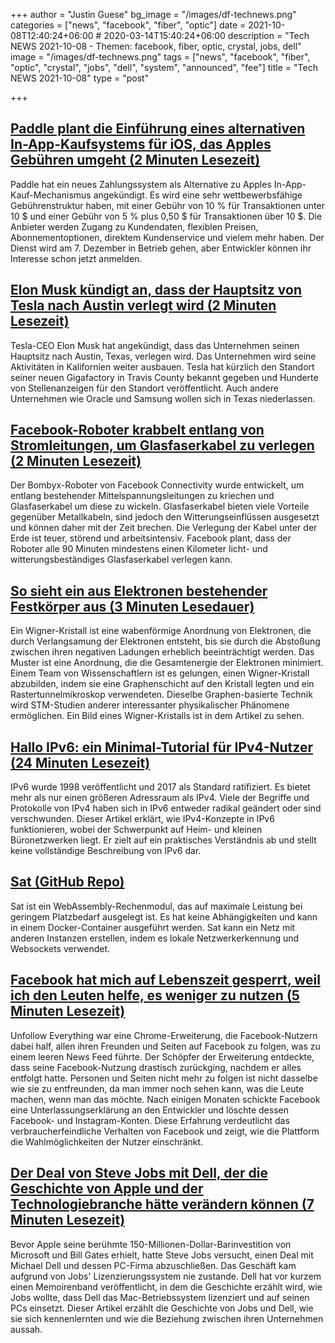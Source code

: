 +++
author = "Justin Guese"
bg_image = "/images/df-technews.png"
categories = ["news", "facebook", "fiber", "optic"]
date = 2021-10-08T12:40:24+06:00 # 2020-03-14T15:40:24+06:00
description = "Tech NEWS 2021-10-08 - Themen: facebook, fiber, optic, crystal, jobs, dell"
image = "/images/df-technews.png"
tags = ["news", "facebook", "fiber", "optic", "crystal", "jobs", "dell", "system", "announced", "fee"]
title = "Tech NEWS 2021-10-08"
type = "post"

+++

## [Paddle plant die Einführung eines alternativen In-App-Kaufsystems für iOS, das Apples Gebühren umgeht (2 Minuten Lesezeit)](https://www.macrumors.com/2021/10/07/paddle-plans-alternative-in-app-purchase-system/)

 Paddle hat ein neues Zahlungssystem als Alternative zu Apples In-App-Kauf-Mechanismus angekündigt. Es wird eine sehr wettbewerbsfähige Gebührenstruktur haben, mit einer Gebühr von 10 % für Transaktionen unter 10 $ und einer Gebühr von 5 % plus 0,50 $ für Transaktionen über 10 $. Die Anbieter werden Zugang zu Kundendaten, flexiblen Preisen, Abonnementoptionen, direktem Kundenservice und vielem mehr haben. Der Dienst wird am 7. Dezember in Betrieb gehen, aber Entwickler können ihr Interesse schon jetzt anmelden.

## [Elon Musk kündigt an, dass der Hauptsitz von Tesla nach Austin verlegt wird (2 Minuten Lesezeit)](https://www.kxan.com/news/business/elon-musk-announces-teslas-headquarters-will-move-to-austin/)

 Tesla-CEO Elon Musk hat angekündigt, dass das Unternehmen seinen Hauptsitz nach Austin, Texas, verlegen wird. Das Unternehmen wird seine Aktivitäten in Kalifornien weiter ausbauen. Tesla hat kürzlich den Standort seiner neuen Gigafactory in Travis County bekannt gegeben und Hunderte von Stellenanzeigen für den Standort veröffentlicht. Auch andere Unternehmen wie Oracle und Samsung wollen sich in Texas niederlassen.

## [Facebook-Roboter krabbelt entlang von Stromleitungen, um Glasfaserkabel zu verlegen (2 Minuten Lesezeit)](https://newatlas.com/robotics/bombyx-facebook-robot-power-lines-fiber-optic-cable/)

 Der Bombyx-Roboter von Facebook Connectivity wurde entwickelt, um entlang bestehender Mittelspannungsleitungen zu kriechen und Glasfaserkabel um diese zu wickeln. Glasfaserkabel bieten viele Vorteile gegenüber Metallkabeln, sind jedoch den Witterungseinflüssen ausgesetzt und können daher mit der Zeit brechen. Die Verlegung der Kabel unter der Erde ist teuer, störend und arbeitsintensiv. Facebook plant, dass der Roboter alle 90 Minuten mindestens einen Kilometer licht- und witterungsbeständiges Glasfaserkabel verlegen kann.

## [So sieht ein aus Elektronen bestehender Festkörper aus (3 Minuten Lesedauer)](https://www.nature.com/articles/d41586-021-02657-6)

 Ein Wigner-Kristall ist eine wabenförmige Anordnung von Elektronen, die durch Verlangsamung der Elektronen entsteht, bis sie durch die Abstoßung zwischen ihren negativen Ladungen erheblich beeinträchtigt werden. Das Muster ist eine Anordnung, die die Gesamtenergie der Elektronen minimiert. Einem Team von Wissenschaftlern ist es gelungen, einen Wigner-Kristall abzubilden, indem sie eine Graphenschicht auf den Kristall legten und ein Rastertunnelmikroskop verwendeten. Dieselbe Graphen-basierte Technik wird STM-Studien anderer interessanter physikalischer Phänomene ermöglichen. Ein Bild eines Wigner-Kristalls ist in dem Artikel zu sehen.

## [Hallo IPv6: ein Minimal-Tutorial für IPv4-Nutzer (24 Minuten Lesezeit)](https://metebalci.com/blog/hello-ipv6/)

 IPv6 wurde 1998 veröffentlicht und 2017 als Standard ratifiziert. Es bietet mehr als nur einen größeren Adressraum als IPv4. Viele der Begriffe und Protokolle von IPv4 haben sich in IPv6 entweder radikal geändert oder sind verschwunden. Dieser Artikel erklärt, wie IPv4-Konzepte in IPv6 funktionieren, wobei der Schwerpunkt auf Heim- und kleinen Büronetzwerken liegt. Er zielt auf ein praktisches Verständnis ab und stellt keine vollständige Beschreibung von IPv6 dar.

## [Sat (GitHub Repo)](https://github.com/suborbital/sat)

 Sat ist ein WebAssembly-Rechenmodul, das auf maximale Leistung bei geringem Platzbedarf ausgelegt ist. Es hat keine Abhängigkeiten und kann in einem Docker-Container ausgeführt werden. Sat kann ein Netz mit anderen Instanzen erstellen, indem es lokale Netzwerkerkennung und Websockets verwendet.

## [Facebook hat mich auf Lebenszeit gesperrt, weil ich den Leuten helfe, es weniger zu nutzen (5 Minuten Lesezeit)](https://slate.com/technology/2021/10/facebook-unfollow-everything-cease-desist.html)

 Unfollow Everything war eine Chrome-Erweiterung, die Facebook-Nutzern dabei half, allen ihren Freunden und Seiten auf Facebook zu folgen, was zu einem leeren News Feed führte. Der Schöpfer der Erweiterung entdeckte, dass seine Facebook-Nutzung drastisch zurückging, nachdem er alles entfolgt hatte. Personen und Seiten nicht mehr zu folgen ist nicht dasselbe wie sie zu entfreunden, da man immer noch sehen kann, was die Leute machen, wenn man das möchte. Nach einigen Monaten schickte Facebook eine Unterlassungserklärung an den Entwickler und löschte dessen Facebook- und Instagram-Konten. Diese Erfahrung verdeutlicht das verbraucherfeindliche Verhalten von Facebook und zeigt, wie die Plattform die Wahlmöglichkeiten der Nutzer einschränkt.

## [Der Deal von Steve Jobs mit Dell, der die Geschichte von Apple und der Technologiebranche hätte verändern können (7 Minuten Lesezeit)](https://www.cnet.com/tech/computing/the-steve-jobs-deal-with-dell-that-could-have-changed-apple-and-tech-history/)

 Bevor Apple seine berühmte 150-Millionen-Dollar-Barinvestition von Microsoft und Bill Gates erhielt, hatte Steve Jobs versucht, einen Deal mit Michael Dell und dessen PC-Firma abzuschließen. Das Geschäft kam aufgrund von Jobs' Lizenzierungssystem nie zustande. Dell hat vor kurzem einen Memoirenband veröffentlicht, in dem die Geschichte erzählt wird, wie Jobs wollte, dass Dell das Mac-Betriebssystem lizenziert und auf seinen PCs einsetzt. Dieser Artikel erzählt die Geschichte von Jobs und Dell, wie sie sich kennenlernten und wie die Beziehung zwischen ihren Unternehmen aussah.

